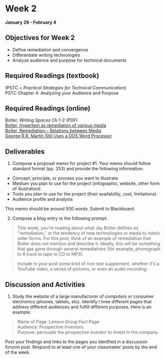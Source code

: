 # Week 2  
**January 29 - February 4**  

## Objectives for Week 2
* Define remediation and convergence 
* Differentiate writing technologies
* Analyze audience and purpose for technical documents 

## Required Readings (textbook)
(PSTC = *Practical Strategies for Technical Communication*)  
PSTC Chapter 4: Analyzing your Audience and Purpose

## Required Readings (online)
Bolter, *Writing Spaces* Ch 1-2 (PDF)   
[Bolter, Hypertext as remediation of various media](http://vimeo.com/28190575)   
[Bolter, Remediation-- Relations between Media](http://vimeo.com/28190395)   
[George R.R. Martin Still Uses a DOS Word Processor](https://www.youtube.com/watch?v=X5REM-3nWHg)   

## Deliverables 
1. Compose a proposal memo for project #1. Your memo should follow standard format (pp. 253) and provide the following information: 

* Concept, principle, or process you want to illustrate
* Medium you plan to use for the project (infographic, website, other form of illustration)
* Tools you plan to use for the project (their availability, cost, limitations) 
* Audience profile and analysis 

This memo should be around 500 words. Submit to Blackboard. 

2. Compose a blog entry to the following prompt: 

> This week, you're reading about what Jay Bolter defines as "remediation," or the tendency of new technologies or media to mimic older forms. For this post, think of an example of remediation that Bolter does not mention and describe it. Ideally, this will be something that gas gone through several remediations (for example, phonograph to 8 track to tape to CD to MP3).

> Include in your post some kind of non-text supplement, whether it's a YouTube video, a series of pictures, or even an audio recording. 


## Discussion and Activities 
1. Study the website of a large manufacturer of computers or consumer electronics (phones, tablets, etc). Identify t hree different pages that address different audiences and fulfill different purposes. Here is an example:

> Name of Page: Lenovo Group Fact Page   
Audience: Prospective Investors   
Purpose: persuade the prospective investor to invest in the company.   

Post your findings and links to the pages you identfied in a discussion forunm post. Respond to at least one of your classmates' posts by the end of the week. 